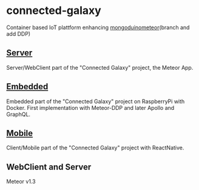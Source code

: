 # connected-galaxy

Container based IoT plattform enhancing [mongoduinometeor](https://github.com/Goyapa/mongoduinometeor)(branch and add DDP)

## [Server](https://github.com/Goyapa/connected-galaxy-server) 

Server/WebClient part of the "Connected Galaxy" project, the Meteor App.

## [Embedded](https://github.com/Goyapa/connected-galaxy-embedded) 

Embedded part of the "Connected Galaxy" project on RaspberryPi with Docker.
First implementation with Meteor-DDP and later Apollo and GraphQL.

## [Mobile](https://github.com/Goyapa/connected-galaxy-mobile) 

Client/Mobile part of the "Connected Galaxy" project with ReactNative.

## WebClient and Server
Meteor v1.3

